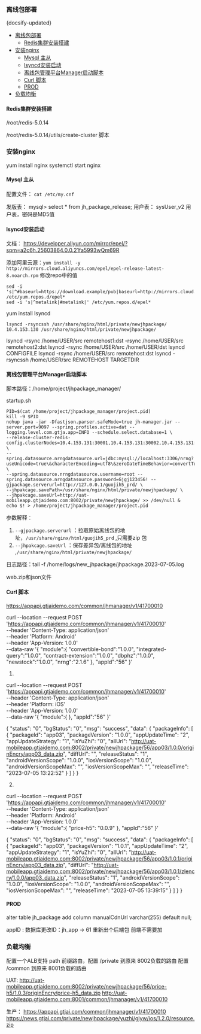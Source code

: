 ### 离线包部署
{docsify-updated}

- [离线包部署](#离线包部署)
	- [Redis集群安装搭建](#redis集群安装搭建)
- [安装nginx](#安装nginx)
	- [Mysql 主从](#mysql-主从)
	- [lsyncd安装启动](#lsyncd安装启动)
	- [离线包管理平台Manager启动脚本](#离线包管理平台manager启动脚本)
	- [Curl 脚本](#curl-脚本)
	- [PROD](#prod)
- [负载均衡](#负载均衡)

#### Redis集群安装搭建
/root/redis-5.0.14

/root/redis-5.0.14/utils/create-cluster 脚本


### 安装nginx
yum install nginx
systemctl start nginx

#### Mysql 主从

配置文件： `cat /etc/my.cnf`

发版表：
mysql> select * from jh_package_release;
用户表：
sysUser_v2 用户表，密码是MD5值

#### lsyncd安装启动
文档： https://developer.aliyun.com/mirror/epel/?spm=a2c6h.25603864.0.0.21fa5993wQm69R

添加阿里云源：`yum install -y http://mirrors.cloud.aliyuncs.com/epel/epel-release-latest-8.noarch.rpm`
修改repo中的值
```
sed -i 's|^#baseurl=https://download.example/pub|baseurl=http://mirrors.cloud.aliyuncs.com|' /etc/yum.repos.d/epel*
sed -i 's|^metalink|#metalink|' /etc/yum.repos.d/epel*
```
yum install lsyncd

`lsyncd -rsyncssh /usr/share/nginx/html/private/newjhpackage/ 10.4.153.130 /usr/share/nginx/html/private/newjhpackage/`

lsyncd -rsync /home/USER/src remotehost1:dst -rsync /home/USER/src remotehost2:dst 
lsyncd -rsync /home/USER/src /home/USER/dst
lsyncd CONFIGFILE
lsyncd -rsync /home/USER/src remotehost:dst
lsyncd -rsyncssh /home/USER/src REMOTEHOST TARGETDIR


#### 离线包管理平台Manager启动脚本
脚本路径：/home/project/jhpackage_manager/

startup.sh
```
PID=$(cat /home/project/jhpackage_manager/project.pid)
kill -9 $PID
nohup java -jar -Dfastjson.parser.safeMode=true jh-manager.jar --server.port=9097 --spring.profiles.active=dat --logging.level.com.gtja.app=INFO --schedule.select.database=1 \
--release-cluster-redis-config.clusterNodes=10.4.153.131:30001,10.4.153.131:30002,10.4.153.131:30003,10.4.153.131:30004,10.4.153.131:30005,10.4.153.131:30006 \
--spring.datasource.nrngdatasource.url=jdbc:mysql://localhost:3306/nrng?useUnicode=true\&characterEncoding=utf8\&zeroDateTimeBehavior=convertToNull \
--spring.datasource.nrngdatasource.username=root --spring.datasource.nrngdatasource.password=Gjgj123456! --gjpackage.serverurl=http://127.0.0.1/guojih5_prd/ \
--jhpakcage.savePath=/usr/share/nginx/html/private/newjhpackage/ \
--jhpakcage.saveUrl=http://uat-mobileapp.gtjaidemo.com:8002/private/newjhpackage/ >> /dev/null &
echo $! > /home/project/jhpackage_manager/project.pid
```

参数解释：
1. `--gjpackage.serverurl` ：拉取原始离线包的地址，`/usr/share/nginx/html/guojih5_prd` ,只需要zip 包
2. `--jhpakcage.saveUrl` ：保存差异包/离线包的地址 ,`/usr/share/nginx/html/private/newjhpackage/`


日志路径：tail -f /home/logs/new_jhpackage/jhpackage.2023-07-05.log


web.zip和json文件


#### Curl 脚本
https://appapi.gtjaidemo.com/common/jhmanager/v1/41700010

curl --location --request POST 'https://appapi.gtjaidemo.com/common/jhmanager/v1/41700010' \
--header 'Content-Type: application/json' \
--header 'Platform: Android' \
--header 'App-Version: 1.0.0' \
--data-raw '{
    "module":{
        "convertible-bond":"1.0.0",
        "integrated-query":"1.0.0",
        "contract-extension":"1.0.0",
        "dbphz":"1.0.0",
        "newstock":"1.0.0",
        "nrng":"2.1.6"
    },
    "appId":"56"
}'


1.
curl --location --request POST 'https://appapi.gtjaidemo.com/common/jhmanager/v1/41700010' \
--header 'Content-Type: application/json' \
--header 'Platform: iOS' \
--header 'App-Version: 1.0.0' \
--data-raw '{
    "module":{
    },
    "appId":"56"
}'


{
	"status": "0",
	"bgStatus": "0",
	"msg": "success",
	"data": {
		"packageInfo": [
			{
				"packageId": "app03",
				"packageVersion": "1.0.0",
				"appUpdateTime": "2",
				"appUpdateStrategy": "1",
				"isYuZhi": "0",
				"allUrl": "http://uat-mobileapp.gtjaidemo.com:8002/private/newjhpackage/56/app03/1.0.0/originEncry/app03_data.zip",
				"diffUrl": "",
				"releaseStatus": "1",
				"androidVersionScope": "1.0.0",
				"iosVersionScope": "1.0.0",
				"androidVersionScopeMax": "",
				"iosVersionScopeMax": "",
				"releaseTime": "2023-07-05 13:22:52"
			}
		]
	}
}


2.
curl --location --request POST 'https://appapi.gtjaidemo.com/common/jhmanager/v1/41700010' \
--header 'Content-Type: application/json' \
--header 'Platform: Android' \
--header 'App-Version: 1.0.0' \
--data-raw '{
    "module":{
		"price-h5": "0.0.9"
    },
    "appId":"56"
}'


{
	"status": "0",
	"bgStatus": "0",
	"msg": "success",
	"data": {
		"packageInfo": [
			{
				"packageId": "app03",
				"packageVersion": "1.0.1",
				"appUpdateTime": "2",
				"appUpdateStrategy": "1",
				"isYuZhi": "0",
				"allUrl": "http://uat-mobileapp.gtjaidemo.com:8002/private/newjhpackage/56/app03/1.0.1/originEncry/app03_data.zip",
				"diffUrl": "http://uat-mobileapp.gtjaidemo.com:8002/private/newjhpackage/56/app03/1.0.1/zlencry/1.0.0/app03_data.zip",
				"releaseStatus": "1",
				"androidVersionScope": "1.0.0",
				"iosVersionScope": "1.0.0",
				"androidVersionScopeMax": "",
				"iosVersionScopeMax": "",
				"releaseTime": "2023-07-05 13:39:15"
			}
		]
	}
}


#### PROD
alter table jh_package add column manualCdnUrl varchar(255) default null;

appID : 数据库更改ID：jh_app  -> 61
重新出个后端包
前端不需要加


### 负载均衡
配置一个ALB支持 path 前缀路由，配置 /private 到原来 8002负载的路由
配置 /common 到原来 8001负载的路由

UAT:
http://uat-mobileapp.gtjaidemo.com:8002/private/newjhpackage/56/price-h5/1.0.3/originEncry/price-h5_data.zip
http://uat-mobileapp.gtjaidemo.com:8001/common/jhmanager/v1/41700010

生产：
https://appapi.gtjai.com/common/jhmanager/v1/41700010
https://news.gtjai.com/private/newjhpackage/yuzhi/gjyw/ios/1.2.0/resource.zip